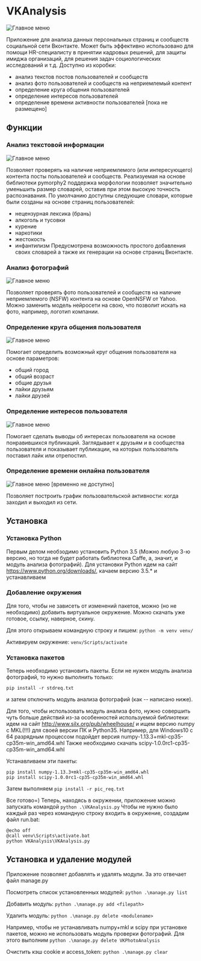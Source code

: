 # VKAnalysis
![Главное меню](http://migalin.ru/Analysis/images/img1.png)

Приложение для анализа данных персональных страниц и сообществ социальной сети Вконтакте.
Может быть эффективно использовано для помощи HR-специалисту в принятии кадровых решений, для защиты имиджа организаций, для решения задач социологических исследований и т.д.
Доступно из коробки:
- анализ текстов постов пользователей и сообществ
- анализ фото пользователей и сообществ на неприемлемый контент
- определение круга общения пользователей
- определение интересов пользователей
- определение времени активности пользователей [пока не размещено]

## Функции
### Анализ текстовой информации
![Главное меню](http://migalin.ru/Analysis/images/img2.png)

Позволяет проверять на наличие неприемлемого (или интересующего) контента посты пользователей и сообществ. Реализуемая на основе библиотеки pymorphy2 поддержка морфологии позволяет значительно уменьшить размер словарей, оставив при этом высокую точность распознавания.
По умолчанию доступны следующие словари, которые были созданы на основе страниц пользователей:
- нецензурная лексика (брань)
- алкоголь и тусовки
- курение
- наркотики
- жестокость
- инфантилизм
Предусмотрена возможность простого добавления своих словарей а также их генерации на основе страниц Вконтакте.

### Анализ фотографий
![Главное меню](http://migalin.ru/Analysis/images/img3.png)

Позволяет проверять фото пользователей и сообществ на наличие неприемлемого (NSFW) контента на основе OpenNSFW от Yahoo.
Можно заменить модель нейросети на свою, что позволит искать на фото, например, логотип компании.

### Определение круга общения пользователя
![Главное меню](http://migalin.ru/Analysis/images/img5.png)

Помогает определить возможный круг общения пользователя на основе параметров:
- общий город
- общий возраст
- общие друзья
- лайки друзьям
- лайки друзей

### Определение интересов пользователя
![Главное меню](http://migalin.ru/Analysis/images/img4.png)

Помогает сделать выводы об интересах пользователя на основе понравившихся публикаций. Заглядывает к друзьям и в сообщества пользователя и показывает публикации, на которых пользователь поставил лайк или отрепостил.

### Определение времени онлайна пользователя
![Главное меню](http://migalin.ru/Analysis/images/img6.png)
[временно не доступно]

Позволяет построить график пользовательской активности: когда заходил и выходил из сети.

## Установка
### Установка Python 
Первым делом необзодимо установить Python 3.5 (Можно любую 3-ю версию, но тогда не будет работать библиотека Caffe, а, значит, и модуль анализа фотографий).
Для установки Python идем на сайт https://www.python.org/downloads/, качаем версию 3.5.* и устанавливаем
### Добавление окружения
Для того, чтобы не зависеть от изменений пакетов, можно (но не необходимо) добавить виртуальное окружение.
Можно скачать уже готовое, ссылку, наверное, скину.

Для этого открываем командную строку и пишем: `python -m venv venv/`

Активируем окружение: `venv/Scripts/activate`

### Установка пакетов
Теперь необходимо установить пакеты.
Если не нужен модуль анализа фотографий, то нужно выполнить только:

`pip install -r stdreq.txt`

и затем отключить модуль анализа фотографий (как -- написано ниже).

Для того, чтобы использовать модуль анализа фото, нужно совершить чуть больше действий из-за особенностей используемой библиотеки:
идем на сайт http://www.silx.org/pub/wheelhouse/ и ищем версию numpy c MKL(!!!) для своей версии ПК и Python35. Например, для Windows10 с 64 разрядным процессом подойдет версия numpy-1.13.3+mkl-cp35-cp35m-win_amd64.whl
Также необходимо скачать scipy-1.0.0rc1-cp35-cp35m-win_amd64.whl

Устанавливаем эти пакеты:

```
pip install numpy-1.13.3+mkl-cp35-cp35m-win_amd64.whl
pip install scipy-1.0.0rc1-cp35-cp35m-win_amd64.whl
```
Затем выполняем `pip install -r pic_req.txt`

Все готово=)
Теперь, находясь в окружении, приложение можно запускать командой `python .\VKAnalysis.py`
Чтобы не нужно было каждый раз через командную строку входить в окружение, создадим файл run.bat:

```
@echo off
@call venv\Scripts\activate.bat
python VKAnalysis\VKAnalysis.py
```

## Установка и удаление модулей
Приложение позволяет добавлять и удалять модули. За это отвечает файл manage.py

Посмотреть список установленных модулей: `python .\manage.py list`

Добавить модуль: `python .\manage.py add <filepath>`

Удалить модуль: `python .\manage.py delete <modulename>`

Например, чтобы не устанавливать numpy+mkl и scipy при установке пакетов, можно не использовать модуль проверки фотографий. Для этого выполним `python .\manage.py delete VKPhotoAnalysis`

Очистить кэш cookie и access_token: `python .\manage.py clear`

